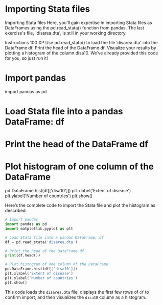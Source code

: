 # Importing Stata files

Importing Stata files
Here, you'll gain expertise in importing Stata files as DataFrames using the pd.read_stata() function from pandas. The last exercise's file, 'disarea.dta', is still in your working directory.

Instructions
100 XP
Use pd.read_stata() to load the file 'disarea.dta' into the DataFrame df.
Print the head of the DataFrame df.
Visualize your results by plotting a histogram of the column disa10. We’ve already provided this code for you, so just run it!

# Import pandas
import pandas as pd

# Load Stata file into a pandas DataFrame: df


# Print the head of the DataFrame df


# Plot histogram of one column of the DataFrame
pd.DataFrame.hist(df[['disa10']])
plt.xlabel('Extent of disease')
plt.ylabel('Number of countries')
plt.show()

Here’s the complete code to import the Stata file and plot the histogram as described:

```python
# Import pandas
import pandas as pd
import matplotlib.pyplot as plt

# Load Stata file into a pandas DataFrame: df
df = pd.read_stata('disarea.dta')

# Print the head of the DataFrame df
print(df.head())

# Plot histogram of one column of the DataFrame
pd.DataFrame.hist(df[['disa10']])
plt.xlabel('Extent of disease')
plt.ylabel('Number of countries')
plt.show()
```

This code loads the `disarea.dta` file, displays the first few rows of `df` to confirm import, and then visualizes the `disa10` column as a histogram.